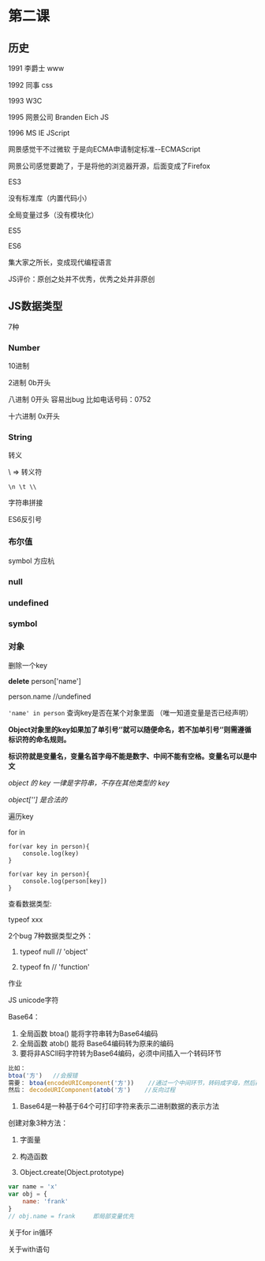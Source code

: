 # 第二课

## 历史

1991  李爵士 www

1992   同事   css

1993   W3C

1995   网景公司  Branden Eich   JS 

1996    MS    IE   JScript

网景感觉干不过微软    于是向ECMA申请制定标准--ECMAScript

网景公司感觉要跪了，于是将他的浏览器开源，后面变成了Firefox



ES3

没有标准库（内置代码小）

全局变量过多（没有模块化）

ES5

ES6

集大家之所长，变成现代编程语言



JS评价：原创之处并不优秀，优秀之处并非原创









## JS数据类型

7种

### Number

10进制

2进制    0b开头

八进制    0开头     容易出bug        比如电话号码：0752   

十六进制    0x开头



### String

转义

\   =>   转义符

`\n \t \\`



字符串拼接



ES6反引号



### 布尔值

symbol 方应杭 



### null

### undefined

### symbol





### 对象

删除一个key

**delete**   person['name']

person.name   //undefined

`'name' in person`  查询key是否在某个对象里面   （唯一知道变量是否已经声明）



**Object对象里的key如果加了单引号‘’就可以随便命名，若不加单引号‘’则需遵循标识符的命名规则。**

**标识符就是变量名，变量名首字母不能是数字、中间不能有空格。变量名可以是中文**

*object 的 key 一律是字符串，不存在其他类型的 key*

*object[''] 是合法的*





遍历key       

for in

```
for(var key in person){
    console.log(key)
}

for(var key in person){
    console.log(person[key])
}
```



查看数据类型:

typeof xxx

2个bug    7种数据类型之外：

1. typeof null  // 'object'

2. typeof fn   // 'function'



作业

JS unicode字符

Base64：

1. 全局函数 btoa() 能将字符串转为Base64编码
2. 全局函数 atob() 能将 Base64编码转为原来的编码
3. 要将非ASCII码字符转为Base64编码，必须中间插入一个转码环节   

```js
比如：
btoa('方')   //会报错
需要： btoa(encodeURIComponent('方'))    //通过一个中间环节，转码成字母，然后再继续转码成base64
然后： decodeURIComponent(atob('方')	//反向过程
```



1. Base64是一种基于64个可打印字符来表示二进制数据的表示方法



创建对象3种方法：

1. 字面量

2. 构造函数

3. Object.create(Object.prototype)



```js
var name = 'x'
var obj = {
    name: 'frank'
}
// obj.name = frank     即局部变量优先	
```



关于for in循环

关于with语句